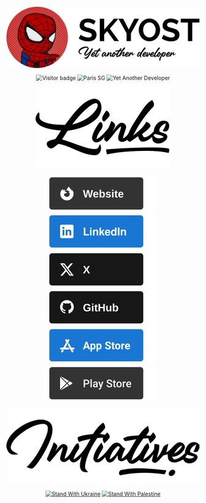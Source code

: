 <div align="center" style="text-align: center">

[![Header image](/images/header.svg)](https://skyost.eu)

![Visitor badge](https://visitor-badge.laobi.icu/badge?page_id=skyost.skyost&right_color=%23009688)
![Paris SG](https://img.shields.io/badge/psg-supporter-blue?color=1E88E5)
![Yet Another Developer](https://img.shields.io/badge/yet%20another%20developer-yes-green?color=009688)

![Links](/images/links.svg)

[![Website](images/social/website.svg)](https://skyost.eu)
[![LinkedIn](images/social/linkedin.svg)](https://www.linkedin.com/in/hugodelaunay/)
[![Twitter](images/social/twitter.svg)](https://x.com/Skyost)
[![Github](images/social/github.svg)](https://github.com/Skyost)
[![App Store](images/social/app-store.svg)](https://itunes.apple.com/us/developer/hugo-delaunay/id1456648264)
[![Play Store](images/social/play-store.svg)](https://play.google.com/store/apps/dev?id=9192910026538664281)

![Initiatives](/images/initiatives.svg)

[![Stand With Ukraine](https://img.shields.io/badge/stand_with_Ukraine-yellow?color=FDD835)](https://stand-with-ukraine.pp.ua)
[![Stand With Palestine](https://img.shields.io/badge/stand_with_Palestine-red?color=F44336)](https://humanappeal.org.uk/appeals/gaza-emergency-appeal)

</div>
